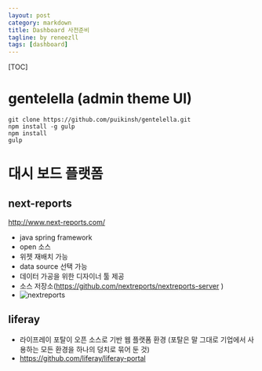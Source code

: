 ```yaml
---
layout: post
category: markdown
title: Dashboard 사전준비
tagline: by reneezll
tags: [dashboard]
---
```



[TOC]


# gentelella (admin theme UI)

 
~~~
git clone https://github.com/puikinsh/gentelella.git
npm install -g gulp
npm install
gulp
~~~

# 대시 보드 플랫폼

## next-reports
http://www.next-reports.com/


 - java spring framework 
 - open 소스
 - 위젯 재배치 가능
 - data source 선택 가능
 - 데이터 가공을 위한 디자이너 툴 제공
 - 소스 저장소(https://github.com/nextreports/nextreports-server )
 - ![nextreports](https://cloud.githubusercontent.com/assets/10793470/23335904/825f14f0-fc02-11e6-9091-10328019141d.png)
## liferay

 - 라이프레이 포탈이 오픈 소스로 기반 웹 플랫폼 환경
   (포탈은 말 그대로 기업에서 사용하는 모든 환경을 하나의 덩치로 묶어 둔 것)
 - https://github.com/liferay/liferay-portal
